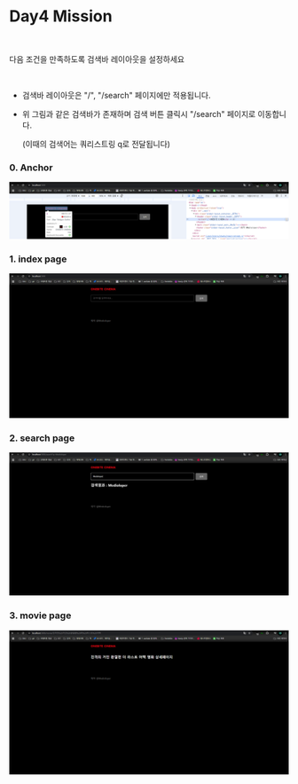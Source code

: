 # Day4 Mission
​

다음 조건을 만족하도록 검색바 레이아웃을 설정하세요

​

- 검색바 레이아웃은 "/", "/search" 페이지에만 적용됩니다.

- 위 그림과 같은 검색바가 존재하며 검색 버튼 클릭시 "/search" 페이지로 이동합니다.

   (이때의 검색어는 쿼리스트링 q로 전달됩니다)  

### 0. Anchor
![alt text](image-3.png)

### 1. index page
![alt text](image.png)

### 2. search page
![alt text](image-1.png)

### 3. movie page
![alt text](image-2.png)